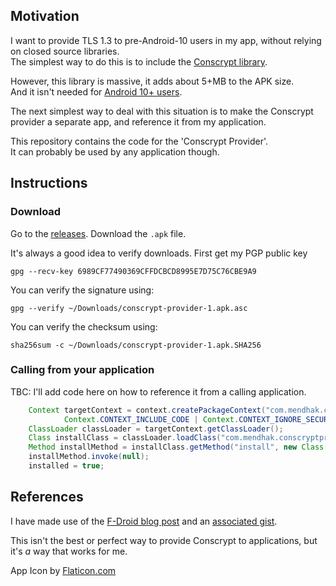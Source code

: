 
## Motivation

I want to provide TLS 1.3 to pre-Android-10 users in my app, without relying on closed source libraries.  
The simplest way to do this is to include the [Conscrypt library](https://github.com/google/conscrypt/). 

However, this library is massive, it adds about 5+MB to the APK size.  
And it isn't needed for [Android 10+ users](https://developer.android.com/about/versions/10/features#tls-1.3).  

The next simplest way to deal with this situation is to make the Conscrypt provider a separate app, and reference it from my application. 

This repository contains the code for the 'Conscrypt Provider'.  
It can probably be used by any application though.  


## Instructions

### Download

Go to the [releases](https://github.com/mendhak/Conscrypt-Provider/releases).  Download the `.apk` file. 

It's always a good idea to verify downloads.  First get my PGP public key

    gpg --recv-key 6989CF77490369CFFDCBCD8995E7D75C76CBE9A9

You can verify the signature using:

    gpg --verify ~/Downloads/conscrypt-provider-1.apk.asc

You can verify the checksum using:

    sha256sum -c ~/Downloads/conscrypt-provider-1.apk.SHA256


### Calling from your application

TBC: I'll add code here on how to reference it from a calling application. 

```java
    Context targetContext = context.createPackageContext("com.mendhak.conscryptprovider",
            Context.CONTEXT_INCLUDE_CODE | Context.CONTEXT_IGNORE_SECURITY);
    ClassLoader classLoader = targetContext.getClassLoader();
    Class installClass = classLoader.loadClass("com.mendhak.conscryptprovider.ConscryptProvider");
    Method installMethod = installClass.getMethod("install", new Class[]{});
    installMethod.invoke(null);
    installed = true;
```



## References

I have made use of the [F-Droid blog post](https://f-droid.org/2020/05/29/android-updates-and-tls-connections.html) and an [associated gist](https://gist.github.com/ByteHamster/f488f9993eeb6679c2b5f0180615d518).

This isn't the best or perfect way to provide Conscrypt to applications, but it's _a_ way that works for me.  

App Icon by [Flaticon.com](https://www.flaticon.com/free-icon/tls-protocol_4896619?term=tls&page=1&position=2&page=1&position=2&related_id=4896619&origin=style)